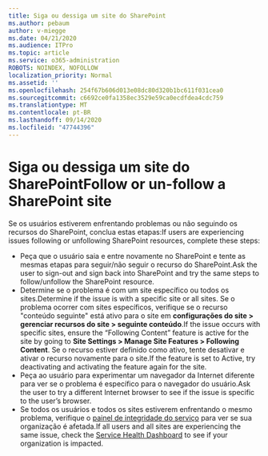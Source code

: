 ```yaml
---
title: Siga ou dessiga um site do SharePoint
ms.author: pebaum
author: v-miegge
ms.date: 04/21/2020
ms.audience: ITPro
ms.topic: article
ms.service: o365-administration
ROBOTS: NOINDEX, NOFOLLOW
localization_priority: Normal
ms.assetid: ''
ms.openlocfilehash: 254f67b606d013e08dc80d320b1bc611f031cea0
ms.sourcegitcommit: c6692ce0fa1358ec3529e59ca0ecdfdea4cdc759
ms.translationtype: MT
ms.contentlocale: pt-BR
ms.lasthandoff: 09/14/2020
ms.locfileid: "47744396"
---
```

# <a name="follow-or-un-follow-a-sharepoint-site"></a><span data-ttu-id="a33da-102">Siga ou dessiga um site do SharePoint</span><span class="sxs-lookup"><span data-stu-id="a33da-102">Follow or un-follow a SharePoint site</span></span>

<span data-ttu-id="a33da-103">Se os usuários estiverem enfrentando problemas ou não seguindo os recursos do SharePoint, conclua estas etapas:</span><span class="sxs-lookup"><span data-stu-id="a33da-103">If users are experiencing issues following or unfollowing SharePoint resources, complete these steps:</span></span>

* <span data-ttu-id="a33da-104">Peça que o usuário saia e entre novamente no SharePoint e tente as mesmas etapas para seguir/não seguir o recurso do SharePoint.</span><span class="sxs-lookup"><span data-stu-id="a33da-104">Ask the user to sign-out and sign back into SharePoint and try the same steps to follow/unfollow the SharePoint resource.</span></span>
* <span data-ttu-id="a33da-105">Determine se o problema é com um site específico ou todos os sites.</span><span class="sxs-lookup"><span data-stu-id="a33da-105">Determine if the issue is with a specific site or all sites.</span></span> <span data-ttu-id="a33da-106">Se o problema ocorrer com sites específicos, verifique se o recurso "conteúdo seguinte" está ativo para o site em **configurações do site > gerenciar recursos do site > seguinte conteúdo**.</span><span class="sxs-lookup"><span data-stu-id="a33da-106">If the issue occurs with specific sites, ensure the “Following Content” feature is active for the site by going to **Site Settings > Manage Site Features > Following Content**.</span></span> <span data-ttu-id="a33da-107">Se o recurso estiver definido como ativo, tente desativar e ativar o recurso novamente para o site.</span><span class="sxs-lookup"><span data-stu-id="a33da-107">If the feature is set to Active, try deactivating and activating the feature again for the site.</span></span>
* <span data-ttu-id="a33da-108">Peça ao usuário para experimentar um navegador da Internet diferente para ver se o problema é específico para o navegador do usuário.</span><span class="sxs-lookup"><span data-stu-id="a33da-108">Ask the user to try a different Internet browser to see if the issue is specific to the user’s browser.</span></span>
* <span data-ttu-id="a33da-109">Se todos os usuários e todos os sites estiverem enfrentando o mesmo problema, verifique o [painel de integridade do serviço](https://admin.microsoft.com/AdminPortal/Home#/servicehealth) para ver se sua organização é afetada.</span><span class="sxs-lookup"><span data-stu-id="a33da-109">If all users and all sites are experiencing the same issue, check the [Service Health Dashboard](https://admin.microsoft.com/AdminPortal/Home#/servicehealth) to see if your organization is impacted.</span></span>
